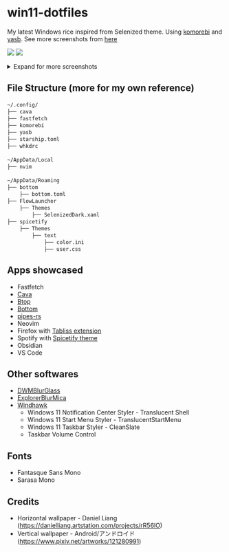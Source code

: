 # win11-dotfiles

My latest Windows rice inspired from Selenized theme. Using [komorebi](https://github.com/LGUG2Z/komorebi/) and [yasb](https://github.com/amnweb/yasb). See more screenshots from [here](assets/screenshots/)

![](assets/screenshots/02.png)
![](assets/screenshots/03.png)

<details>

<summary>Expand for more screenshots</summary>

![](assets/screenshots/01.png)
![](assets/screenshots/04.png)
![](assets/screenshots/05.png)
![](assets/screenshots/06.png)
![](assets/screenshots/07.png)

</details>

## File Structure (more for my own reference)

```
~/.config/
├── cava
├── fastfetch
├── komorebi
├── yasb
├── starship.toml
├── whkdrc

~/AppData/Local
├── nvim

~/AppData/Roaming
├── bottom
    ├── bottom.toml    
├── FlowLauncher
    ├── Themes
        ├── SelenizedDark.xaml
├── spicetify
    ├── Themes
        ├── text
            ├── color.ini
            ├── user.css
```

## Apps showcased

- Fastfetch
- [Cava](https://github.com/karlstav/cava)
- [Btop](https://github.com/aristocratos/btop4win)
- [Bottom](https://github.com/ClementTsang/bottom)
- [pipes-rs](https://github.com/lhvy/pipes-rs)
- Neovim
- Firefox with [Tabliss extension](https://tabliss.io/)
- Spotify with [Spicetify theme](https://github.com/spicetify/spicetify-themes/tree/master)
- Obsidian
- VS Code

## Other softwares

- [DWMBlurGlass](https://github.com/Maplespe/DWMBlurGlass)
- [ExplorerBlurMica](https://github.com/Maplespe/ExplorerBlurMica)
- [Windhawk](https://windhawk.net/)
    - Windows 11 Notification Center Styler - Translucent Shell
    - Windows 11 Start Menu Styler - TranslucentStartMenu
    - Windows 11 Taskbar Styler - CleanSlate
    - Taskbar Volume Control

## Fonts

- Fantasque Sans Mono
- Sarasa Mono

## Credits

- Horizontal wallpaper - Daniel Liang (https://danielliang.artstation.com/projects/rR56lO)
- Vertical wallpaper - Android/アンドロイド (https://www.pixiv.net/artworks/121280991)

